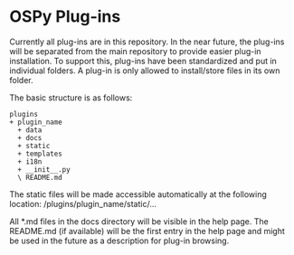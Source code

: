 OSPy Plug-ins
====

Currently all plug-ins are in this repository.
In the near future, the plug-ins will be separated from the main repository to provide easier plug-in installation.
To support this, plug-ins have been standardized and put in individual folders.
A plug-in is only allowed to install/store files in its own folder.

The basic structure is as follows:

    plugins
    + plugin_name
      + data
      + docs
      + static
      + templates
      + i18n
      + __init__.py
      \ README.md

The static files will be made accessible automatically at the following location:
/plugins/plugin_name/static/...

All *.md files in the docs directory will be visible in the help page.
The README.md (if available) will be the first entry in the help page
and might be used in the future as a description for plug-in browsing.
